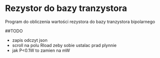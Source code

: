 # Rezystor do bazy tranzystora
Program do obliczenia wartości rezystora do bazy tranzystora bipolarnego

##TODO
* zapis odczyt json
* scroll na polu Rload zeby sobie ustalac prad plynnie
* jak P<0.1W to zamien na mW
